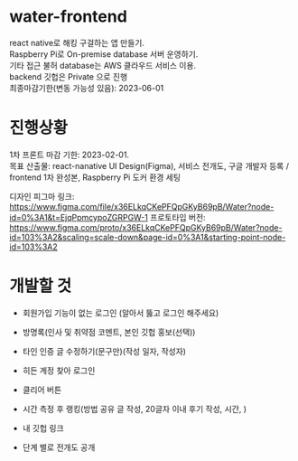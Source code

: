 # water-frontend
react native로 해킹 구걸하는 앱 만들기.    
Raspberry Pi로 On-premise database 서버 운영하기.  
기타 접근 불허 database는 AWS 클라우드 서비스 이용.   
backend 깃헙은 Private 으로 진행     
최종마감기한(변동 가능성 있음): 2023-06-01       

# 진행상황
1차 프론트 마감 기한: 2023-02-01.         
목표 산출물: react-nanative UI Design(Figma), 서비스 전개도, 구글 개발자 등록 / frontend 1차 완성본, Raspberry Pi 도커 환경 세팅   
   
디자인 피그마 링크: https://www.figma.com/file/x36ELkqCKePFQpGKyB69pB/Water?node-id=0%3A1&t=EjqPpmcypoZGRPGW-1
프로토타입 버전: https://www.figma.com/proto/x36ELkqCKePFQpGKyB69pB/Water?node-id=103%3A2&scaling=scale-down&page-id=0%3A1&starting-point-node-id=103%3A2    


# 개발할 것
- 회원가입 기능이 없는 로그인 (알아서 뚫고 로그인 해주세요)  
- 방명록(인사 및 취약점 코멘트, 본인 깃헙 홍보(선택))
- 타인 인증 글 수정하기(문구만)(작성 일자, 작성자)
- 히든 계정 찾아 로그인
- 클리어 버튼
- 시간 측정 후 랭킹(방법 공유 글 작성, 20글자 이내 후기 작성, 시간, )
- 내 깃헙 링크

- 단계 별로 전개도 공개
